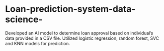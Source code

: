 # Loan-prediction-system-data-science-
Developed an AI model to determine loan approval based on individual’s data provided in a CSV file. Utilized logistic regression, random forest, SVC and KNN models for prediction. 
